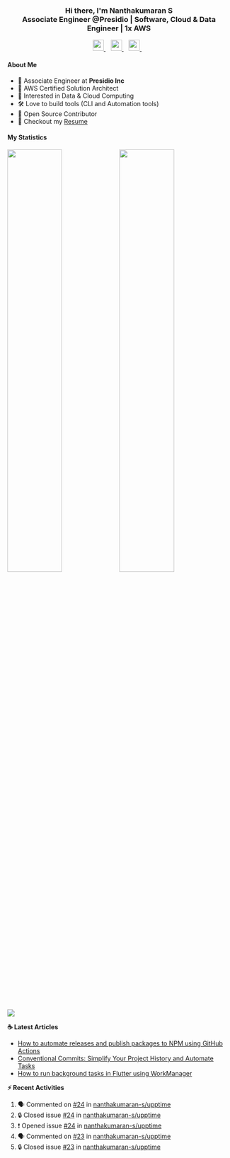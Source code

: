 <div align="center">
  <h3>
    Hi there, I'm Nanthakumaran S
    <br/>
    Associate Engineer @Presidio | Software, Cloud & Data Engineer | 1x AWS
  </h3>
</div>

<p align='center'>
   <a href="https://www.nanthakumaran.com/">
    <img 
      height="25" 
      src="https://img.shields.io/badge/nanthakumaran.com-website-f55?style=for-the-badge"
      target="blank"
    >
  </a>
  &nbsp;&nbsp;
  <a href="https://www.linkedin.com/in/nanthakumaran-s/">
    <img 
      height="25" 
      src="https://img.shields.io/badge/nanthakumaran--s-Linkedin-0B65C2?style=for-the-badge"
      target="blank"
    >
  </a>
  &nbsp;&nbsp;
  <a href="https://twitter.com/nanthakumaran_/">
    <img 
      height="25" 
      src="https://img.shields.io/twitter/follow/nanthakumaran_?logo=twitter&style=for-the-badge&color=1DA1F2"
      target="blank"
    >
  </a>
  &nbsp;&nbsp;
</p>

#### About Me
- 🏢 Associate Engineer at **Presidio Inc**
- 🔖 AWS Certified Solution Architect
- 🧐 Interested in Data & Cloud Computing
- 🛠️ Love to build tools (CLI and Automation tools)
- 📖 Open Source Contributor
- 📝 Checkout my [Resume](https://www.nanthakumaran.com/Nanthakumaran.pdf)

#### My Statistics
<p>
  <img 
    width="49.5%" 
    src="https://github-readme-stats-git-masterrstaa-rickstaa.vercel.app/api?username=nanthakumaran-s&show_icons=true&hide_border=true&bg_color=0E1117&title_color=8b949e&text_color=8b949e&icon_color=26a641" 
  />
  <img 
    width="49.5%" 
    src="https://streak-stats.demolab.com/?user=nanthakumaran-s&hide_border=true&background=0E1117&ring=26a641&fire=26a641&currStreakNum=26a641&sideNums=26a641&currStreakLabel=8b949e&sideLabels=8b949e&dates=8b949e" 
  />
</p>
<img
  src="https://github-readme-activity-graph.vercel.app/graph?username=nanthakumaran-s&custom_title=Nanthakumaran%20S%27s%20Contribution%20Graph&theme=github-compact&hide_border=true&area=true" 
/>

<p><b> ☕️ Latest Articles</b></p>

<!-- BLOG-POST-LIST:START -->
- [How to automate releases and publish packages to NPM using GitHub Actions](https://nanthakumaran.medium.com/how-to-automate-releases-and-publish-packages-to-npm-using-github-actions-910d5128c0fa?source=rss-153b47e3ff8c------2)
- [Conventional Commits: Simplify Your Project History and Automate Tasks](https://nanthakumaran.medium.com/conventional-commits-simplify-your-project-history-and-automate-tasks-29007273e198?source=rss-153b47e3ff8c------2)
- [How to run background tasks in Flutter using WorkManager](https://nanthakumaran.medium.com/how-to-run-background-tasks-in-flutter-using-workmanager-579479f802c8?source=rss-153b47e3ff8c------2)
<!-- BLOG-POST-LIST:END -->


<p><b> ⚡️ Recent Activities</b></p>

<!--START_SECTION:activity-->
1. 🗣 Commented on [#24](https://github.com/nanthakumaran-s/upptime/issues/24#issuecomment-2082512967) in [nanthakumaran-s/upptime](https://github.com/nanthakumaran-s/upptime)
2. 🔒 Closed issue [#24](https://github.com/nanthakumaran-s/upptime/issues/24) in [nanthakumaran-s/upptime](https://github.com/nanthakumaran-s/upptime)
3. ❗ Opened issue [#24](https://github.com/nanthakumaran-s/upptime/issues/24) in [nanthakumaran-s/upptime](https://github.com/nanthakumaran-s/upptime)
4. 🗣 Commented on [#23](https://github.com/nanthakumaran-s/upptime/issues/23#issuecomment-2080957856) in [nanthakumaran-s/upptime](https://github.com/nanthakumaran-s/upptime)
5. 🔒 Closed issue [#23](https://github.com/nanthakumaran-s/upptime/issues/23) in [nanthakumaran-s/upptime](https://github.com/nanthakumaran-s/upptime)
<!--END_SECTION:activity-->
